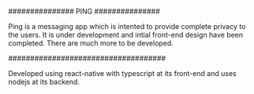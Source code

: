 ###############         PING           ###############

Ping is a messaging app which is intented to provide complete privacy to the users. 
It is under development and intial front-end design have been completed. 
There are much more to be developed. 

####################################

Developed using react-native with typescript at its front-end and uses nodejs at its backend.
